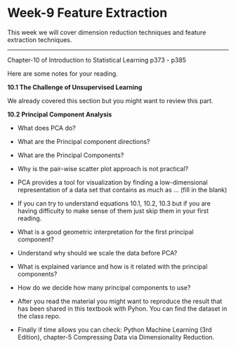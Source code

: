 # Week-9 Feature Extraction

This week we will cover dimension reduction techniques and feature extraction techniques. 

______

Chapter-10 of Introduction to Statistical Learning p373 - p385

Here are some notes for your reading.

__10.1 The Challenge of Unsupervised Learning__

We already covered this section but you might want to review this part.

__10.2 Principal Component Analysis__

- What does PCA do?

- What are the Principal component directions?

- What are the Principal Components?

- Why is the pair-wise scatter plot approach is not practical?

- PCA provides a tool for visualization by finding a low-dimensional representation of a data set that contains as much as ... (fill in the blank)

- If you can try to understand equations 10.1, 10.2, 10.3 but if you are having difficulty to make sense of them just skip them in your first reading.

- What is a good geometric interpretation for the first principal component?

- Understand why should we scale the data before PCA?

- What is explained variance and how is it related with the principal components?

- How do we decide how many principal components to use?

- After you read the material you might want to reproduce the result that has been shared in this textbook with Pyhon. You can find the dataset in the class repo. 

- Finally if time allows you can check: Python Machine Learning (3rd Edition), chapter-5 Compressing Data via Dimensionality Reduction.
